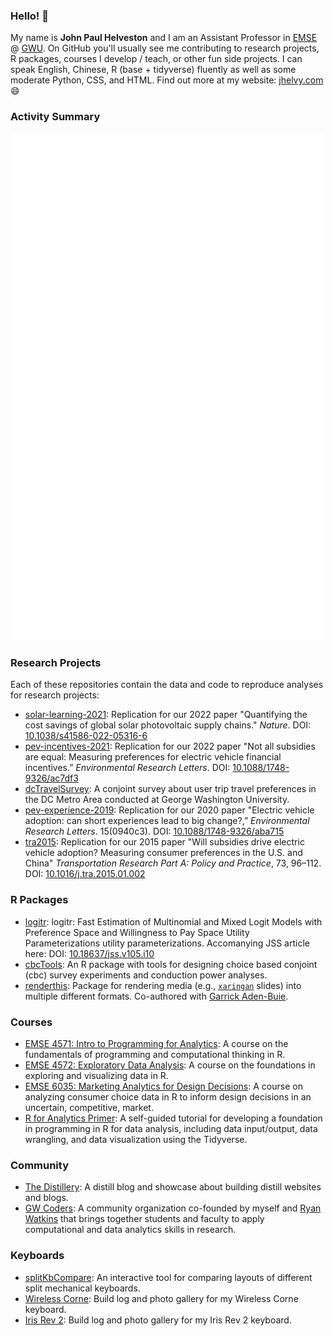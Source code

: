 ### Hello! 👋

My name is **John Paul Helveston** and I am an Assistant Professor in [EMSE](https://www.emse.seas.gwu.edu/) @ [GWU](https://www.gwu.edu/). On GitHub you'll usually see me contributing to research projects, R packages, courses I develop / teach, or other fun side projects. I can speak English, Chinese, R (base + tidyverse) fluently as well as some moderate Python, CSS, and HTML. Find out more at my website: [jhelvy.com](https://jhelvy.com/) 😄

### Activity Summary

![Metrics](https://github.com/jhelvy/jhelvy/raw/main/github-metrics.svg)

### Research Projects

Each of these repositories contain the data and code to reproduce analyses for research projects:

- [solar-learning-2021](https://github.com/jhelvy/solar-learning-2021): Replication for our 2022 paper "Quantifying the cost savings of global solar photovoltaic supply chains." _Nature_. DOI: [10.1038/s41586-022-05316-6](https://doi.org/10.1038/s41586-022-05316-6)
- [pev-incentives-2021](https://github.com/jhelvy/pev-incentives-2021): Replication for our 2022 paper "Not all subsidies are equal: Measuring preferences for electric vehicle financial incentives.” _Environmental Research Letters_. DOI: [10.1088/1748-9326/ac7df3](https://doi.org/10.1088/1748-9326/ac7df3)
- [dcTravelSurvey](https://github.com/jhelvy/dcTravelSurvey): A conjoint survey about user trip travel preferences in the DC Metro Area conducted at George Washington University.
- [pev-experience-2019](https://github.com/jhelvy/pev-experience-2019): Replication for our 2020 paper "Electric vehicle adoption: can short experiences lead to big change?,” _Environmental Research Letters_. 15(0940c3). DOI: [10.1088/1748-9326/aba715](https://doi.org/10.1088/1748-9326/aba715)
- [tra2015](https://github.com/jhelvy/tra2015): Replication for our 2015 paper "Will subsidies drive electric vehicle adoption? Measuring consumer preferences in the U.S. and China" _Transportation Research Part A: Policy and Practice_, 73, 96–112. DOI: [10.1016/j.tra.2015.01.002](https://doi.org/10.1016/j.tra.2015.01.002)

### R Packages

- [logitr](https://jhelvy.github.io/logitr/): logitr: Fast Estimation of Multinomial and Mixed Logit Models with Preference Space and Willingness to Pay Space Utility Parameterizations utility parameterizations. Accomanying JSS article here: DOI: [10.18637/jss.v105.i10](https://doi.org/10.18637/jss.v105.i10)
- [cbcTools](https://jhelvy.github.io/cbcTools/): An R package with tools for designing choice based conjoint (cbc) survey experiments and conduction power analyses.
- [renderthis](https://jhelvy.github.io/renderthis/): Package for rendering media (e.g., [`xaringan`](https://github.com/yihui/xaringan) slides) into multiple different formats. Co-authored with [Garrick Aden-Buie](https://github.com/gadenbuie).

### Courses

- [EMSE 4571: Intro to Programming for Analytics](https://p4a.seas.gwu.edu/): A course on the fundamentals of programming and computational thinking in R.
- [EMSE 4572: Exploratory Data Analysis](https://eda.seas.gwu.edu/): A course on the foundations in exploring and visualizing data in R.
- [EMSE 6035: Marketing Analytics for Design Decisions](https://madd.seas.gwu.edu/): A course on analyzing consumer choice data in R to inform design decisions in an uncertain, competitive, market.
- [R for Analytics Primer](https://jhelvy.github.io/r4aPrimer/): A self-guided tutorial for developing a foundation in programming in R for data analysis, including data input/output, data wrangling, and data visualization using the Tidyverse.

### Community

- [The Distillery](https://distillery.rbind.io/): A distill blog and showcase about building distill websites and blogs.
- [GW Coders](https://gwcoders.github.io/studyGroup/): A community organization co-founded by myself and [Ryan Watkins](https://ryanrwatkins.com/) that brings together students and faculty to apply computational and data analytics skills in research. 

### Keyboards

- [splitKbCompare](jhelvy.github.io/splitkbcompare/): An interactive tool for comparing layouts of different split mechanical keyboards.
- [Wireless Corne](https://github.com/jhelvy/wireless-corne/): Build log and photo gallery for my Wireless Corne keyboard.
- [Iris Rev 2](https://github.com/jhelvy/iris-rev2/): Build log and photo gallery for my Iris Rev 2 keyboard.
